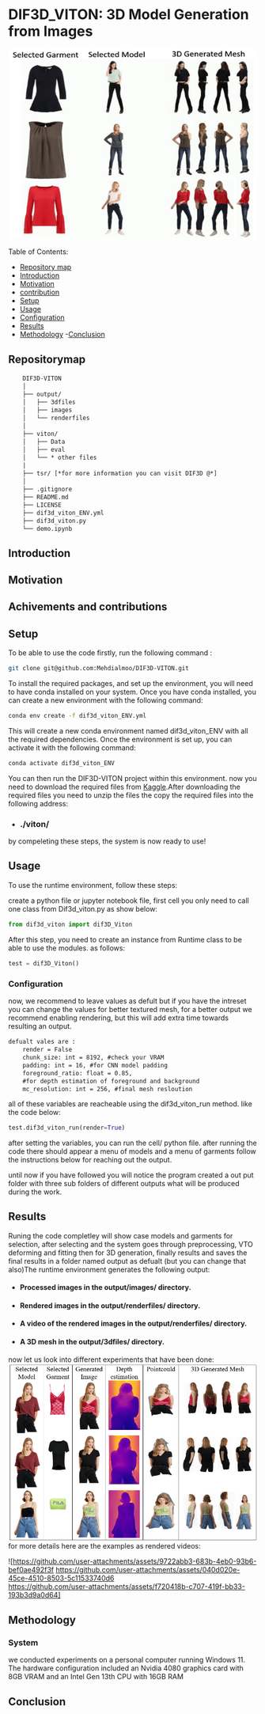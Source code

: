 # DIF3D_VITON: 3D Model Generation from Images

![](./Figures/Slide4.png)

Table of Contents:
- [Repository map](#repositorymap)
- [Introduction](#introduction)
- [Motivation](#motivation)
- [contribution](#contribution)
- [Setup](#setup)
- [Usage](#usage)
- [Configuration](#configuration)
- [Results](#results)
- [Methodology](#methodology)
-[Conclusion](#conclusion)


## Repositorymap
```
    DIF3D-VITON
    │
    ├── output/
    │   ├── 3dfiles   
    │   ├── images
    │   └── renderfiles
    │
    ├── viton/
    │   ├── Data   
    │   ├── eval
    │   └── * other files
    |
    ├── tsr/ [*for more information you can visit DIF3D @*]
    │    
    ├── .gitignore
    ├── README.md
    ├── LICENSE
    ├── dif3d_viton_ENV.yml
    ├── dif3d_viton.py
    └── demo.ipynb
```
## Introduction


## Motivation


## Achivements and contributions


## Setup
To be able to use the code firstly, run the following command :
```bash
git clone git@github.com:Mehdialmoo/DIF3D-VITON.git
```
To install the required packages, and set up the environment, you will need to have conda installed on your system.
Once you have conda installed, you can create a new environment with the following command:
```bash
conda env create -f dif3d_viton_ENV.yml
```
This will create a new conda environment named dif3d_viton_ENV with all the required dependencies.
Once the environment is set up, you can activate it with the following command:

```bash
conda activate dif3d_viton_ENV
```
You can then run the DIF3D-VITON project within this environment. now you need to download the required files from [Kaggle](https://www.kaggle.com/datasets/mehdialmousavie/dif3d-viton-files-data-checkpoints).After downloading the required files you need to unzip the files the copy the required files into the following address:

* ### ./viton/

by compeleting these steps, the system is now ready to use!

## Usage
To use the runtime environment, follow these steps:

create a python file or jupyter notebook file, first cell you only need to call one class from Dif3d_viton.py as show below:
```python
from dif3d_viton import dif3D_Viton
``` 
After this step, you need  to create an instance from Runtime class to be able to use the modules. as follows:
```python
test = dif3D_Viton()
```
### Configuration
now, we recommend to leave values as defult but if you have the intreset you can change the values for better textured mesh, for a better output we recommend enabling rendering, but this will add extra time towards resulting an output.

```
defualt vales are :
    render = False
    chunk_size: int = 8192, #check your VRAM
    padding: int = 16, #for CNN model padding
    foreground_ratio: float = 0.85, 
    #for depth estimation of foreground and background
    mc_resolution: int = 256, #final mesh resloution
```
all of these variables are reacheable using the dif3d_viton_run method. like the code below:
```python
test.dif3d_viton_run(render=True)
```
after setting the variables, you can run the cell/ python file. after running the code there should appear a menu of models and a menu of garments follow the instructions below for reaching out the output.

until now if you have followed you will notice the program created a out put folder with three sub folders of different outputs what will be produced during the work.

## Results
Runing the code completley will show case models and garments for selection, after selecting and the system goes through preprocessing, VTO deforming and fitting then for 3D generation, finally results and saves the final results in a folder named output as defualt (but you can change that also)The runtime environment generates the following output:

+ ####  Processed images in the output/images/ directory.
+ #### Rendered images in the output/renderfiles/ directory.
+ #### A video of the rendered images in the output/renderfiles/ directory.
+ #### A 3D mesh in the output/3dfiles/ directory.

now let us look into different experiments that have been done:
![](./Figures/Slide3.png)
for more details here are the examples as  rendered videos:

![https://github.com/user-attachments/assets/9722abb3-683b-4eb0-93b6-bef0ae492f3f
https://github.com/user-attachments/assets/040d020e-45ce-4510-8503-5c11533740d6  
https://github.com/user-attachments/assets/f720418b-c707-419f-bb33-193b3d9a0d64]





## Methodology

### System
we conducted experiments on a personal computer running Windows 11. The hardware configuration included an Nvidia 4080 graphics card with 8GB VRAM and an Intel Gen 13th CPU with 16GB RAM
## Conclusion

